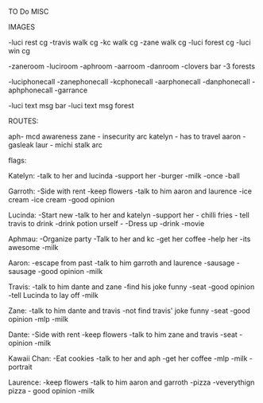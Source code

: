 TO Do
MISC


IMAGES

-luci rest cg
-travis walk cg
-kc walk cg
-zane walk cg
-luci forest cg
-luci win cg


-zaneroom
-luciroom
-aphroom
-aarroom
-danroom
-clovers bar
-3 forests

-luciphonecall
-zanephonecall
-kcphonecall
-aarphonecall
-danphonecall
-aphphonecall
-garrance

-luci text msg bar
-luci text msg forest



ROUTES:

aph- mcd awareness
zane - insecurity arc
katelyn - has to travel
aaron - gasleak
laur - michi stalk arc



flags:
    
Katelyn:
    -talk to her and lucinda
    -support her
    -burger
    -milk
    -once
    -ball


Garroth:
    -Side with rent
    -keep flowers
    -talk to him aaron and laurence
    -ice cream
    -ice cream
    -good opinion

Lucinda:
    -Start new
    -talk to her and katelyn
    -support her
    - chilli fries
    - tell travis to drink
    -drink potion urself
    -
    -Dress up
    -drink
    -movie

Aphmau:
    -Organize party
    -Talk to her and kc
    -get her coffee
    -help her
    -its awesome
    -milk

Aaron:
    -escape from past
    -talk to him garroth and laurence
    -sausage
    -sausage
    -good opinion
    -milk

Travis:
    -talk to him dante and zane
    -find his joke funny
    -seat
    -good opinion
    -tell Lucinda to lay off
    -milk

Zane:
    -talk to him dante and travis
    -not find travis' joke funny
    -seat
    -good opinion
    -mlp
    -milk

Dante:
    -Side with rent
    -keep flowers
    -talk to him zane and travis
    -seat
    -opinion
    -milk

Kawaii Chan:
    -Eat cookies
    -talk to her and aph
    -get her coffee
    -mlp
    -milk
    - portrait

Laurence:
    -keep flowers
    -talk to him aaron and garroth
    -pizza
    -veverythign pizza
    - good opinion
    -milk